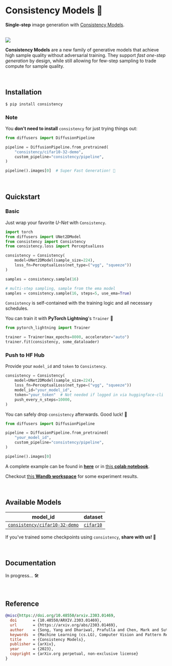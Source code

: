 # **Consistency Models** 🌃

**Single-step** image generation with [Consistency Models](https://arxiv.org/abs/2303.01469).

<br />

<img src="./assets/training.gif" />

<br />

**Consistency Models** are a new family of generative models that achieve high sample quality without adversarial training. They support _fast one-step generation_ by design, while still allowing for few-step sampling to trade compute for sample quality.

<br />

## Installation

```sh
$ pip install consistency
```

### Note

You **don't need to install** `consistency` for just trying things out:

```python
from diffusers import DiffusionPipeline

pipeline = DiffusionPipeline.from_pretrained(
    "consistency/cifar10-32-demo",
    custom_pipeline="consistency/pipeline",
)

pipeline().images[0]  # Super Fast Generation! 🤯
```

<br />

## Quickstart

### Basic

Just wrap your favorite _U-Net_ with `Consistency`.

```python
import torch
from diffusers import UNet2DModel
from consistency import Consistency
from consistency.loss import PerceptualLoss

consistency = Consistency(
    model=UNet2DModel(sample_size=224),
    loss_fn=PerceptualLoss(net_type=("vgg", "squeeze"))
)

samples = consistency.sample(16)

# multi-step sampling, sample from the ema model
samples = consistency.sample(16, steps=5, use_ema=True)
```

`Consistency` is self-contained with the training logic and all necessary schedules.

You can train it with **PyTorch Lightning**'s `Trainer` 🚀

```python
from pytorch_lightning import Trainer

trainer = Trainer(max_epochs=8000, accelerator="auto")
trainer.fit(consistency, some_dataloader)
```

### Push to HF Hub

Provide your `model_id` and `token` to `Consistency`.

```python
consistency = Consistency(
    model=UNet2DModel(sample_size=224),
    loss_fn=PerceptualLoss(net_type=("vgg", "squeeze"))
    model_id="your_model_id",
    token="your_token"  # Not needed if logged in via huggingface-cli
    push_every_n_steps=10000,
)
```

You can safely drop `consistency` afterwards. Good luck! 🤞

```python
from diffusers import DiffusionPipeline

pipeline = DiffusionPipeline.from_pretrained(
    "your_model_id",
    custom_pipeline="consistency/pipeline",
)

pipeline().images[0]
```

A complete example can be found in [**here**](https://github.com/junhsss/consistency-models/blob/main/examples/unconditional_image_generation) or in [this **colab notebook**](https://colab.research.google.com/github/junhsss/consistency-models/blob/main/examples/consistency_models.ipynb).

Checkout [this **Wandb workspace**](https://wandb.ai/junhsss/consistency?workspace=user-junhsss) for some experiment results.

<br />

## Available Models

| model_id                                                                                                                  | dataset                                                                                    |
| ------------------------------------------------------------------------------------------------------------------------- | ------------------------------------------------------------------------------------------ |
| <a href="https://huggingface.co/consistency/cifar10-32-demo" target="_blank"><code>consistency/cifar10-32-demo</code></a> | <a href="https://huggingface.co/datasets/cifar10" target="_blank"><code>cifar10</code></a> |

If you've trained some checkpoints using `consistency`, **share with us! 🤗**

<br />

## Documentation

In progress... 🛠

<br />

## Reference

```bibtex
@misc{https://doi.org/10.48550/arxiv.2303.01469,
  doi       = {10.48550/ARXIV.2303.01469},
  url       = {https://arxiv.org/abs/2303.01469},
  author    = {Song, Yang and Dhariwal, Prafulla and Chen, Mark and Sutskever, Ilya},
  keywords  = {Machine Learning (cs.LG), Computer Vision and Pattern Recognition (cs.CV), Machine Learning (stat.ML), FOS: Computer and information sciences, FOS: Computer and information sciences},
  title     = {Consistency Models},
  publisher = {arXiv},
  year      = {2023},
  copyright = {arXiv.org perpetual, non-exclusive license}
}
```
